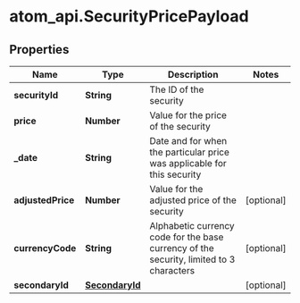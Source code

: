 # atom_api.SecurityPricePayload

## Properties
Name | Type | Description | Notes
------------ | ------------- | ------------- | -------------
**securityId** | **String** | The ID of the security | 
**price** | **Number** | Value for the price of the security | 
**_date** | **String** | Date and for when the particular price was applicable for this security | 
**adjustedPrice** | **Number** | Value for the adjusted price of the security | [optional] 
**currencyCode** | **String** | Alphabetic currency code for the base currency of the security, limited to 3 characters | [optional] 
**secondaryId** | [**SecondaryId**](SecondaryId.md) |  | [optional] 


